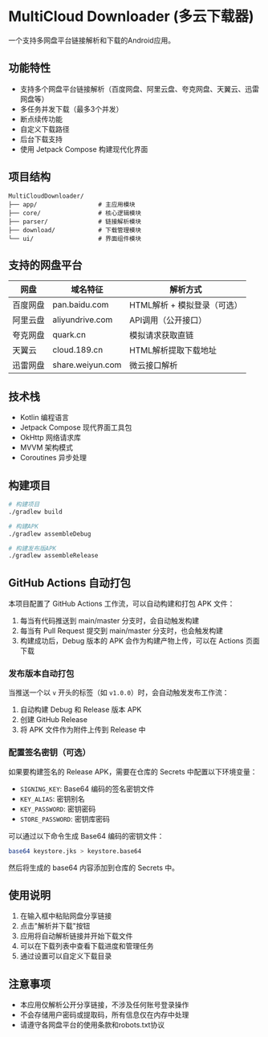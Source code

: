 # MultiCloud Downloader (多云下载器)

一个支持多网盘平台链接解析和下载的Android应用。

## 功能特性

- 支持多个网盘平台链接解析（百度网盘、阿里云盘、夸克网盘、天翼云、迅雷网盘等）
- 多任务并发下载（最多3个并发）
- 断点续传功能
- 自定义下载路径
- 后台下载支持
- 使用 Jetpack Compose 构建现代化界面

## 项目结构

```
MultiCloudDownloader/
├── app/                 # 主应用模块
├── core/                # 核心逻辑模块
├── parser/              # 链接解析模块
├── download/            # 下载管理模块
└── ui/                  # 界面组件模块
```

## 支持的网盘平台

| 网盘 | 域名特征 | 解析方式 |
|------|----------|----------|
| 百度网盘 | pan.baidu.com | HTML解析 + 模拟登录（可选） |
| 阿里云盘 | aliyundrive.com | API调用（公开接口） |
| 夸克网盘 | quark.cn | 模拟请求获取直链 |
| 天翼云 | cloud.189.cn | HTML解析提取下载地址 |
| 迅雷网盘 | share.weiyun.com | 微云接口解析 |

## 技术栈

- Kotlin 编程语言
- Jetpack Compose 现代界面工具包
- OkHttp 网络请求库
- MVVM 架构模式
- Coroutines 异步处理

## 构建项目

```bash
# 构建项目
./gradlew build

# 构建APK
./gradlew assembleDebug

# 构建发布版APK
./gradlew assembleRelease
```

## GitHub Actions 自动打包

本项目配置了 GitHub Actions 工作流，可以自动构建和打包 APK 文件：

1. 每当有代码推送到 main/master 分支时，会自动触发构建
2. 每当有 Pull Request 提交到 main/master 分支时，也会触发构建
3. 构建成功后，Debug 版本的 APK 会作为构建产物上传，可以在 Actions 页面下载

### 发布版本自动打包

当推送一个以 `v` 开头的标签（如 `v1.0.0`）时，会自动触发发布工作流：

1. 自动构建 Debug 和 Release 版本 APK
2. 创建 GitHub Release
3. 将 APK 文件作为附件上传到 Release 中

### 配置签名密钥（可选）

如果要构建签名的 Release APK，需要在仓库的 Secrets 中配置以下环境变量：

- `SIGNING_KEY`: Base64 编码的签名密钥文件
- `KEY_ALIAS`: 密钥别名
- `KEY_PASSWORD`: 密钥密码
- `STORE_PASSWORD`: 密钥库密码

可以通过以下命令生成 Base64 编码的密钥文件：

```bash
base64 keystore.jks > keystore.base64
```

然后将生成的 base64 内容添加到仓库的 Secrets 中。

## 使用说明

1. 在输入框中粘贴网盘分享链接
2. 点击"解析并下载"按钮
3. 应用将自动解析链接并开始下载文件
4. 可以在下载列表中查看下载进度和管理任务
5. 通过设置可以自定义下载目录

## 注意事项

- 本应用仅解析公开分享链接，不涉及任何账号登录操作
- 不会存储用户密码或提取码，所有信息仅在内存中处理
- 请遵守各网盘平台的使用条款和robots.txt协议